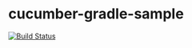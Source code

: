 # cucumber-gradle-sample

[![Build Status](https://drone.io/github.com/getanza/cucumber-gradle-sample/status.png)](https://drone.io/github.com/getanza/cucumber-gradle-sample/latest)
